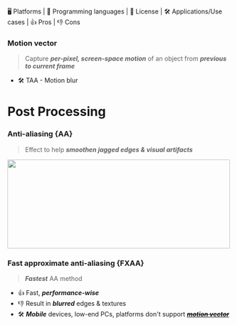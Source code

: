 🖥 Platforms | 💬 Programming languages | 📃 License | 🛠 Applications/Use cases | 👍 Pros | 👎 Cons


### Motion vector
> Capture _**per-pixel, screen-space motion**_ of an object from _**previous to current frame**_  
+ 🛠 TAA - Motion blur

# Post Processing
### Anti-aliasing {AA}
> Effect to help _**smoothen jagged edges & visual artifacts**_

<img src="https://www.gamingscan.com/wp-content/uploads/2017/12/what-is-anti-aliasing-explained.jpg" width="500" height="200">

### Fast approximate anti-aliasing {FXAA}
> _**Fastest**_ AA method
+ 👍 Fast, _**performance-wise**_
+ 👎 Result in _**blurred**_ edges & textures 
+ 🛠 _**Mobile**_ devices, low-end PCs, platforms don't support ~~_**[motion vector](#motion-vector)**_~~
